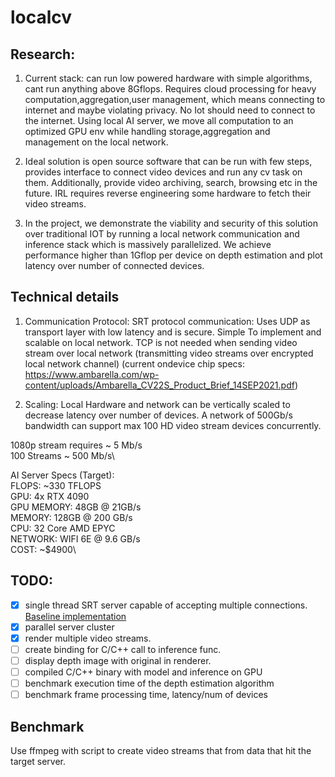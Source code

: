 # localcv 


## Research: 
1. Current stack: can run low powered hardware with simple algorithms, cant run anything above 8Gflops. Requires cloud processing for heavy computation,aggregation,user management, which means connecting to internet and maybe violating privacy. No Iot should need to connect to the internet. Using local AI server, we move all computation to an optimized GPU env while handling storage,aggregation and management on the local network.

2. Ideal solution is open source software that can be run with few steps, provides interface to connect video devices and run any cv task on them. Additionally, provide video archiving, search, browsing etc in the future.
IRL requires reverse engineering some hardware to fetch their video streams.

3. In the project,  we demonstrate the viability and security of this solution over traditional IOT by running a local network communication and inference stack which is massively parallelized. We achieve performance higher than 1Gflop per device on depth estimation and plot latency over number of connected devices.


## Technical details

1. Communication Protocol: SRT protocol communication: Uses UDP as transport layer with low latency and is secure. Simple To implement and scalable on local network. TCP is not needed when sending video stream over local network (transmitting video streams over encrypted local network channel) (current ondevice chip specs: https://www.ambarella.com/wp-content/uploads/Ambarella_CV22S_Product_Brief_14SEP2021.pdf)

2. Scaling: Local Hardware and network can be vertically scaled to decrease latency over number of devices. A network of 500Gb/s bandwidth can support max 100 HD video stream devices concurrently.

1080p stream requires ~ 5 Mb/s\
100 Streams ~ 500 Mb/s\

AI Server Specs (Target): \
FLOPS: ~330 TFLOPS  \
GPU: 4x RTX 4090 \
GPU MEMORY: 48GB @ 21GB/s\
MEMORY: 128GB @ 200 GB/s\
CPU: 32 Core AMD EPYC\
NETWORK: WIFI 6E @ 9.6 GB/s\
COST: ~$4900\

## TODO: 
- [x] single thread SRT server capable of accepting multiple connections. [Baseline implementation](https://github.com/Haivision/srt)
- [x] parallel server cluster
- [x] render multiple video streams.
- [ ] create binding for C/C++ call to inference func.
- [ ] display depth image with original in renderer.
- [ ] compiled C/C++ binary with model and inference on GPU
- [ ] benchmark execution time of the depth estimation algorithm
- [ ] benchmark frame processing time, latency/num of devices 

## Benchmark
Use ffmpeg with script to create video streams that from data that hit the target server.


